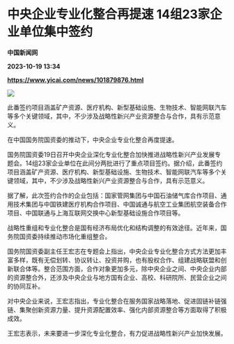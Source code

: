 # 中央企业专业化整合再提速 14组23家企业单位集中签约
**中国新闻网**

**2023-10-19 13:34**

**https://www.yicai.com/news/101879876.html**

![](https://imgcdn.yicai.com/uppics/slides/2023/10/43bf2f8524e1659b2715192a18314cd9.jpg)

此番签约项目涵盖矿产资源、医疗机构、新型基础设施、生物技术、智能网联汽车等多个关键领域，其中，不少涉及战略性新兴产业资源整合与合作，具有示范意义。

在中国国务院国资委的推动下，中央企业专业化整合再度提速。

国务院国资委19日召开中央企业深化专业化整合加快推进战略性新兴产业发展专题会。14组23家企业单位在此间分两批进行了重点项目签约。据介绍，此番签约项目涵盖矿产资源、医疗机构、新型基础设施、生物技术、智能网联汽车等多个关键领域，其中，不少涉及战略性新兴产业资源整合与合作，具有示范意义。

据了解，此次签约合作的企业包括：国家管网集团与中国石油储气库合作项目、通用技术集团与中国铁建医疗机构合作项目、中国诚通与航空工业集团航空装备合作项目、中国联通与上海互联网交换中心新型基础设施合作项目等。

战略性重组和专业化整合是国有经济布局优化和结构调整的有效途径。近年来，国务院国资委持续推动市场化重组整合。

国务院国资委副主任王宏志在专题会上指出，中央企业专业化整合方式方法更加丰富多样，既有无偿划转、协议转让、投资并购，也有股权合作、组建战略联盟和创新联合体等。整合范围方面，合作对象更加多元，除中央企业之间、中央企业内部的资源整合外，还涉及中央企业与地方国有企业、高校、科研院所、民营企业之间的协同互补。

对中央企业来说，王宏志指出，专业化整合在服务国家战略落地、促进固链补链强链、集聚创新资源力量、提升资源配置效率、强化内部资源整合等方面取得了积极成效。

王宏志表示，未来要进一步深化专业化整合，有力促进战略性新兴产业加快发展。